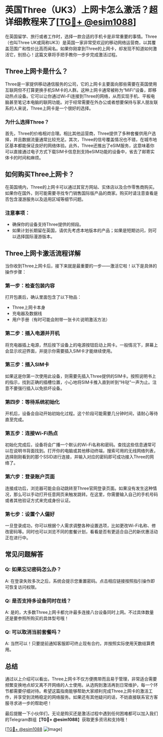 # 英国Three（UK3）上网卡怎么激活？超详细教程来了[[TG💪+ @esim1088](https://t.me/s/esim1088)]

在英国留学、旅行或者工作时，选择一款合适的手机卡是非常重要的事情。Three（也叫Three UK或简称UK3）是英国一家非常受欢迎的移动网络运营商，以其覆盖范围广和性价比高而闻名。如果你刚拿到Three的上网卡，却发现不知道如何激活它，别担心！这篇文章将手把手教你一步步完成激活过程。

## Three上网卡是什么？

Three是一家提供移动通信服务的公司，它的上网卡主要面向那些需要在英国使用互联网但不打算更换手机SIM卡的人群。这种上网卡通常被称为“MiFi”设备，即移动热点设备。它可以让你通过Wi-Fi连接到Three的网络，从而实现手机、平板电脑甚至笔记本电脑的联网功能。对于经常需要在外办公或者想要保持与家人朋友联系的人来说，Three上网卡是一个很好的选择。

### 为什么选择Three？

首先，Three的价格相对合理。相比其他运营商，Three提供了多种套餐供用户选择，并且数据流量通常比较充足。其次，Three的信号覆盖情况也不错，在城市地区基本都能保证良好的网络体验。此外，Three还推出了eSIM服务，这意味着你可以直接通过电子方式下载SIM卡信息到支持eSIM功能的设备中，省去了邮寄实体卡的时间和麻烦。

## 如何购买Three上网卡？

在英国境内，Three的上网卡可以通过其官方网站、实体店以及合作零售商购买。如果你在国外，则可能需要寻找专门销售国际版产品的商家。购买时请注意查看是否包含漫游服务以及适用区域等细节问题。

### 注意事项：
- 确保你的设备支持Three提供的频段。
- 如果计划长期留在英国，请优先考虑本地版本的产品；如果是短期访问，则可以选择国际漫游版本。

## Three上网卡激活流程详解

当你收到Three上网卡后，接下来就是最重要的一步——激活它啦！以下是具体的操作步骤：

### 第一步：检查包装内容
打开包裹后，确认里面包含了以下物品：
- Three上网卡本身
- 充电器及数据线
- 用户手册（有时可能会附带一张卡片说明激活方法）

### 第二步：插入电源并开机
将充电器插上电源，然后按下设备上的电源按钮启动上网卡。一般情况下，屏幕上会显示欢迎界面，并提示你需要插入SIM卡才能继续使用。

### 第三步：插入SIM卡
如果这是你第一次使用此设备，则需要先插入Three提供的SIM卡。按照说明书上的指示，找到正确的插槽位置，小心地将SIM卡推入直到听到“咔哒”一声为止。注意不要强行插入以免损坏设备。

### 第四步：等待系统初始化
开机后，设备会自动开始初始化过程。这个阶段可能需要几分钟时间，请耐心等待直至完成。

### 第五步：连接Wi-Fi热点
初始化完成后，设备将会广播一个默认的Wi-Fi名称和密码。查找这些信息通常可以在说明书背面找到。打开你的电脑或其他移动终端，搜索可用的无线网络列表，选择刚刚看到的那个SSID进行连接，并输入对应的密码即可成功接入Three的网络了。

### 第六步：登录账户页面
连接成功后，浏览器可能会自动跳转至Three官网登录页面。如果没有发生这种情况，那么可以手动打开任意网页来触发跳转。在这里，你需要输入自己的手机号码或者其他验证方式来完成身份认证。

### 第七步：设置个人偏好
一旦登录成功，你可以根据个人需求调整各种设置选项，比如更改Wi-Fi名称、修改密码等。同时也可以浏览不同的套餐计划，看看是否有更适合自己的新优惠活动正在进行中。

## 常见问题解答

### Q: 如果忘记密码怎么办？
A: 在登录失败多次之后，系统会提示您重置密码。点击相应链接按照指引操作即可恢复访问权限。

### Q: 是否支持多设备同时在线？
A: 是的，大多数Three上网卡都允许最多连接八台设备同时上网。不过具体数量还是要参照所购买的具体型号哦！

### Q: 可以取消当前套餐吗？
A: 当然可以！只要提前通知客服即可终止现有合约，并按照实际使用天数结算费用。

## 总结

通过以上介绍可以看出，Three上网卡不仅方便携带而且易于管理，非常适合需要频繁变换地点却又离不开网络的人士使用。从选购到激活再到日常维护，每一个环节都需要仔细对待。希望这篇指南能够帮助大家顺利完成Three上网卡的激活工作，并享受到流畅稳定的网络服务。如果还有其他疑问的话，不妨直接联系官方客服寻求进一步的帮助吧！

最后提醒一下小伙伴们，无论是购买还是激活过程中遇到任何困难都可以加入我们的Telegram群组【**TG💪+ @esim1088**】获取更多资讯和支持哦！

[[TG💪+ @esim1088](https://t.me/s/esim1088) ![Image](https://i.postimg.cc/4NQfJmqS/Snipaste-2025-05-13-00-14-12.png)]